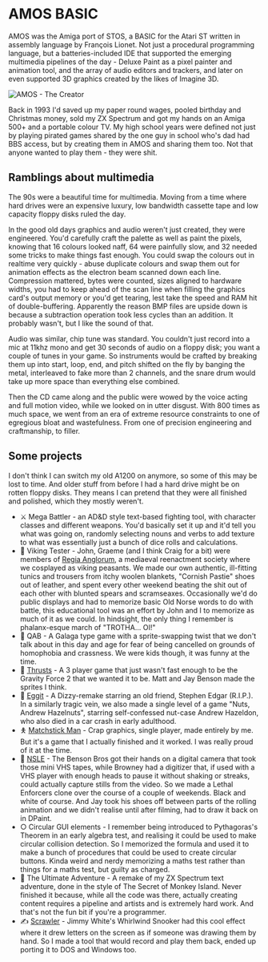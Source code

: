 # AMOS BASIC

AMOS was the Amiga port of STOS, a BASIC for the Atari ST written in assembly
language by François Lionet. Not just a procedural programming language, but a
batteries-included IDE that supported the emerging multimedia pipelines of the
day - Deluxe Paint as a pixel painter and animation tool, and the array of
audio editors and trackers, and later on even supported 3D graphics created by
the likes of Imagine 3D.

![AMOS - The Creator](AMOS.png)

Back in 1993 I'd saved up my paper round wages, pooled birthday and Christmas
money, sold my ZX Spectrum and got my hands on an Amiga 500+ and a portable
colour TV. My high school years were defined not just by playing pirated games
shared by the one guy in school who's dad had BBS access, but by creating them
in AMOS and sharing them too. Not that anyone wanted to play them - they were
shit.

## Ramblings about multimedia

The 90s were a beautiful time for multimedia. Moving from a time where hard
drives were an expensive luxury, low bandwidth cassette tape and low capacity
floppy disks ruled the day.

In the good old days graphics and audio weren't just created, they were
engineered. You'd carefully craft the palette as well as paint the pixels,
knowing that 16 colours looked naff, 64 were painfully slow, and 32 needed some
tricks to make things fast enough. You could swap the colours out in realtime
very quickly - abuse duplicate colours and swap them out for animation effects
as the electron beam scanned down each line. Compression mattered, bytes were
counted, sizes aligned to hardware widths, you had to keep ahead of the scan
line when filling the graphics card's output memory or you'd get tearing, lest
take the speed and RAM hit of double-buffering. Apparently the reason BMP files
are upside down is because a subtraction operation took less cycles than an
addition. It probably wasn't, but I like the sound of that.

Audio was similar, chip tune was standard. You couldn't just record into a mic
at 11khz mono and get 30 seconds of audio on a floppy disk; you want a couple
of tunes in your game. So instruments would be crafted by breaking them up into
start, loop, end, and pitch shifted on the fly by banging the metal, interleaved
to fake more than 2 channels, and the snare drum would take up more space than
everything else combined.

Then the CD came along and the public were wowed by the voice acting and full
motion video, while we looked on in utter disgust. With 800 times as much space,
we went from an era of extreme resource constraints to one of egregious bloat
and wastefulness. From one of precision engineering and craftmanship, to
filler.

## Some projects

I don't think I can switch my old A1200 on anymore, so some of this may be lost
to time. And older stuff from before I had a hard drive might be on rotten
floppy disks. They means I can pretend that they were all finished and polished,
which they mostly weren't.

* ⚔ Mega Battler - an AD&D style text-based fighting tool, with character
  classes and different weapons. You'd basically set it up and it'd tell you what
  was going on, randomly selecting nouns and verbs to add texture to what was
  essentially just a bunch of dice rolls and calculations.
* 🛶 Viking Tester - John, Graeme (and I think Craig for a bit) were members of
  [Regia Anglorum](https://regia.org/), a mediaeval reenactment society where
  we cosplayed as viking peasants. We made our own authentic, ill-fitting
  tunics and trousers from itchy woolen blankets, "Cornish Pastie" shoes out of
  leather, and spent every other weekend beating the shit out of each other
  with blunted spears and scramseaxes. Occasionally we'd do public displays and
  had to memorize basic Old Norse words to do with battle, this educational
  tool was an effort by John and I to memorize as much of it as we could. In
  hindsight, the only thing I remember is phalanx-esque march of "TROTHA... OI!"
* 🍆 QAB - A Galaga type game with a sprite-swapping twist that we don't talk
  about in this day and age for fear of being cancelled on grounds of homophobia
  and crassness. We were kids though, it was funny at the time.
* 🚀 [Thrusts](thrusts) - A 3 player game that just wasn't fast enough to be the
  Gravity Force 2 that we wanted it to be. Matt and Jay Benson made the sprites
  I think.
* 🥚 [Eggit](eggit) - A Dizzy-remake starring an old friend, Stephen Edgar
  (R.I.P.). In a similarly tragic vein, we also made a single level of a game
  "Nuts, Andrew Hazelnuts", starring self-confessed nut-case Andrew Hazeldon,
  who also died in a car crash in early adulthood.
* 🯅 [Matchstick Man](matchstick-man) - Crap graphics, single player, made
  entirely by me. But it's a game that I actually finished and it worked. I was
  really proud of it at the time.
* 🔫 [NSLE](nsle) - The Benson Bros got their hands on a digital camera that
  took those mini VHS tapes, while Browney had a digitizer that, if used with a
  VHS player with enough heads to pause it without shaking or streaks, could
  actually capture stills from the video. So we made a Lethal Enforcers clone
  over the course of a couple of weekends. Black and white of course. And Jay
  took his shoes off between parts of the rolling animation and we didn't
  realise until after filming, had to draw it back on in DPaint.
* ○ Circular GUI elements - I remember being introduced to Pythagoras's Theorem
  in an early algebra test, and realising it could be used to make circular
  collision detection. So I memorized the formula and used it to make a bunch
  of procedures that could be used to create circular buttons. Kinda weird
  and nerdy memorizing a maths test rather than things for a maths test, but
  guilty as charged.
* 📜 The Ultimate Adventure - A remake of my ZX Spectrum text adventure, done
  in the style of The Secret of Monkey Island. Never finished it because, while
  all the code was there, actually creating content requires a pipeline and
  artists and is extremely hard work. And that's not the fun bit if you're a
  programmer.
* ✍ [Scrawler](scrawler) - Jimmy White's Whirlwind Snooker had this cool effect
  where it drew letters on the screen as if someone was drawing them by hand.
  So I made a tool that would record and play them back, ended up porting it
  to DOS and Windows too.
